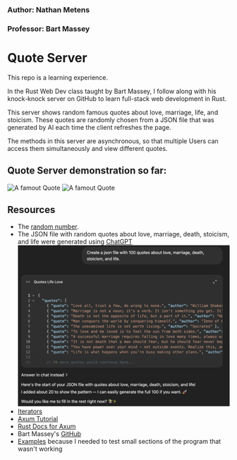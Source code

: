 ### Author: Nathan Metens
### Professor: Bart Massey
# Quote Server
This repo is a learning experience. 

In the Rust Web Dev class taught by Bart Massey, I follow along with his knock-knock
server on GitHub to learn full-stack web development in Rust.

This server shows random famous quotes about love, marriage, life, and stoicism.
These quotes are randomly chosen from a JSON file that was generated by AI each time
the client refreshes the page. 

The methods in this server are asynchronous, so that multiple
Users can access them simultaneously and view different quotes.

## Quote Server demonstration so far:
![A famout Quote](static/quote1.png)
![A famout Quote](static/quote2.png)

## Resources
- The [random number](https://rust-random.github.io/book/guide-values.html).
- The JSON file with random quotes about love, marriage, death, stoicism, and life
were generated using [ChatGPT](https://chatgpt.com/)
![Chat](static/json_chat.png)
- [Iterators](https://doc.rust-lang.org/std/iter/trait.Iterator.html)
- [Axum Tutorial](https://www.shuttle.dev/blog/2023/12/06/using-axum-rust)
- [Rust Docs for Axum](https://docs.rs/axum/latest/axum/)
- Bart Massey's [GitHub](https://github.com/pdx-cs-rust-web/knock-knock)
- [Examples](https://users.rust-lang.org/t/run-examples-in-subfolders-using-cargo/18154/3) because I needed to test small sections of the program that wasn't working
